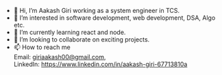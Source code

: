 - 👋 Hi, I’m Aakash Giri working as a system engineer in TCS.
- 👀 I’m interested in software development, web development, DSA, Algo etc.
- 🌱 I’m currently learning react and node.
- 💞️ I’m looking to collaborate on exciting projects.
- 📫 How to reach me \
     Email: giriaakash00@gmail.com, \
     LinkedIn: https://www.linkedin.com/in/aakash-giri-67713810a

<!---
0APOCALYPSE0/0APOCALYPSE0 is a ✨ special ✨ repository because its `README.md` (this file) appears on your GitHub profile.
You can click the Preview link to take a look at your changes.
--->

